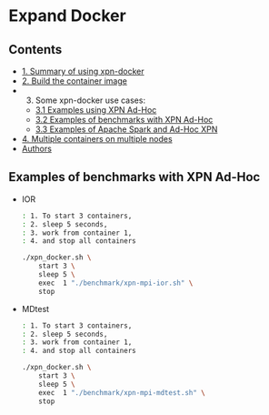 # Expand Docker


## Contents

 * [1. Summary of using xpn-docker](/doc/summary.md)
 * [2. Build the container image](/doc/image.md)
 * 3. Some xpn-docker use cases:
   * [3.1 Examples using XPN Ad-Hoc](/doc/usecase-xpn.md)
   * [3.2 Examples of benchmarks with XPN Ad-Hoc](/doc/usecase-benchmarks.md)
   * [3.3 Examples of Apache Spark and Ad-Hoc XPN](/doc/usecase-spark.md)
 * [4. Multiple containers on multiple nodes](/doc/swarm.md)
 * [Authors](/doc/authors.md)


## Examples of benchmarks with XPN Ad-Hoc

   * IOR

      ```bash
      : 1. To start 3 containers,
      : 2. sleep 5 seconds,
      : 3. work from container 1,
      : 4. and stop all containers
      
      ./xpn_docker.sh \
          start 3 \
          sleep 5 \
          exec  1 "./benchmark/xpn-mpi-ior.sh" \
          stop
      ```
      
   * MDtest

      ```bash
      : 1. To start 3 containers,
      : 2. sleep 5 seconds,
      : 3. work from container 1,
      : 4. and stop all containers
      
      ./xpn_docker.sh \
          start 3 \
          sleep 5 \
          exec  1 "./benchmark/xpn-mpi-mdtest.sh" \
          stop
      ```


